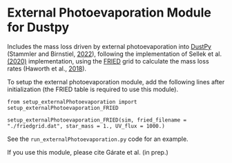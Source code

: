 # External Photoevaporation Module for Dustpy

Includes the mass loss driven by external photoevaporation into [DustPy](https://github.com/stammler/dustpy) (Stammler and Birnstiel, [2022](https://ui.adsabs.harvard.edu/abs/2022ApJ...935...35S/abstract)), following the implementation of Sellek et al.[(2020)](https://ui.adsabs.harvard.edu/abs/2020MNRAS.492.1279S/abstract) implementation, using the [FRIED](www.friedgrid.com) grid to calculate the mass loss rates (Haworth et al., [2018](https://ui.adsabs.harvard.edu/abs/2018MNRAS.481..452H/abstract)).


To setup the external photoevaporation module, add the following lines after initialization (the FRIED table is required to use this module).

`from setup_externalPhotoevaporation import setup_externalPhotoevaporation_FRIED`

`setup_externalPhotoevaporation_FRIED(sim, fried_filename = "./friedgrid.dat", star_mass = 1., UV_flux = 1000.)`


See the `run_externalPhotoevaporation.py` code for an example.

If you use this module, please cite Gárate et al. (in prep.)
